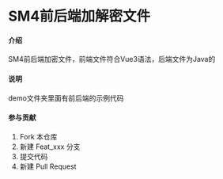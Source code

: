 # SM4前后端加解密文件

#### 介绍
SM4前后端加密文件，前端文件符合Vue3语法，后端文件为Java的

#### 说明
demo文件夹里面有前后端的示例代码


#### 参与贡献

1.  Fork 本仓库
2.  新建 Feat_xxx 分支
3.  提交代码
4.  新建 Pull Request


